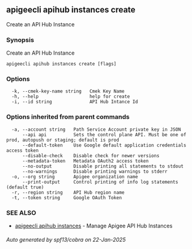 ## apigeecli apihub instances create

Create an API Hub Instance

### Synopsis

Create an API Hub Instance

```
apigeecli apihub instances create [flags]
```

### Options

```
  -k, --cmek-key-name string   Cmek Key Name
  -h, --help                   help for create
  -i, --id string              API Hub Intance Id
```

### Options inherited from parent commands

```
  -a, --account string   Path Service Account private key in JSON
      --api api          Sets the control plane API. Must be one of prod, autopush or staging; default is prod
      --default-token    Use Google default application credentials access token
      --disable-check    Disable check for newer versions
      --metadata-token   Metadata OAuth2 access token
      --no-output        Disable printing all statements to stdout
      --no-warnings      Disable printing warnings to stderr
  -o, --org string       Apigee organization name
      --print-output     Control printing of info log statements (default true)
  -r, --region string    API Hub region name
  -t, --token string     Google OAuth Token
```

### SEE ALSO

* [apigeecli apihub instances](apigeecli_apihub_instances.md)	 - Manage Apigee API Hub Instances

###### Auto generated by spf13/cobra on 22-Jan-2025
